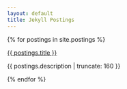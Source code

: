 ```yaml
---
layout: default
title: Jekyll Postings
---
```


<link rel="stylesheet" href="index.css" />

{% for postings in site.postings %}

   <article>
      <a href="{{ postings.url | prepend: site.baseurl }}">
         <p>{{ postings.title }}</p>
      </a>
      <p class="post-excerpt">{{ postings.description | truncate: 160 }}</p>
   <article>
{% endfor %}      
